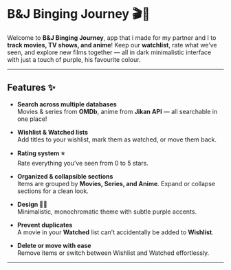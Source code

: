 # B&J Binging Journey 🎬💜

Welcome to **B&J Binging Journey**, app that i made for my partner and I to **track movies, TV shows, and anime**! Keep our **watchlist**, rate what we’ve seen, and explore new films together — all in dark minimalistic interface with just a touch of purple, his favourite colour.  

---

## Features ✨

- **Search across multiple databases**  
  Movies & series from **OMDb**, anime from **Jikan API** — all searchable in one place!  

- **Wishlist & Watched lists**  
  Add titles to your wishlist, mark them as watched, or move them back.  

- **Rating system ⭐**  
  Rate everything you’ve seen from 0 to 5 stars.  

- **Organized & collapsible sections**  
  Items are grouped by **Movies, Series, and Anime**. Expand or collapse sections for a clean look.  

- **Design 🖤💜**  
  Minimalistic, monochromatic theme with subtle purple accents.  

- **Prevent duplicates**  
  A movie in your **Watched** list can’t accidentally be added to **Wishlist**.  

- **Delete or move with ease**  
  Remove items or switch between Wishlist and Watched effortlessly.  

---
